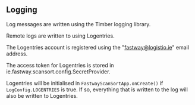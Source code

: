 Logging
-------

Log messages are written using the Timber logging library.

Remote logs are written to using Logentries.

The Logentries account is registered using the "fastway@logistio.ie"
    email address.
    
The access token for Logentries is stored in ie.fastway.scansort.config.SecretProvider.

Logentries will be initialised in `FastwayScanSortApp.onCreate()` if 
`LogConfig.LOGENTRIES` is true.
If so, everything that is written to the log will also be written
to Logentries.






